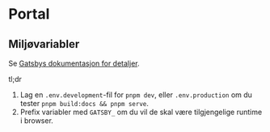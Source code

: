 # Portal

## Miljøvariabler

Se [Gatsbys dokumentasjon for detaljer](https://www.gatsbyjs.com/docs/how-to/local-development/environment-variables/).

tl;dr

1. Lag en `.env.development`-fil for `pnpm dev`, eller `.env.production` om du tester `pnpm build:docs && pnpm serve`.
2. Prefix variabler med `GATSBY_` om du vil de skal være tilgjengelige runtime i browser.
